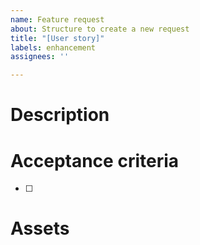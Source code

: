 ```yaml
---
name: Feature request
about: Structure to create a new request
title: "[User story]"
labels: enhancement
assignees: ''

---
```


# Description
<!-- Provide a clear description about your request using the structure Who ? What ? Why ? -->

# Acceptance criteria
<!-- Provide acceptance criteria that has to BE done to validate the story -->
- [ ]

# Assets
<!-- Provide any resources that would help us. Ex. screenshots, gifs, aso... -->
